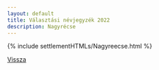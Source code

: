 ```yaml
---
layout: default
title: Választási névjegyzék 2022
description: Nagyrécse
---
```


{% include settlementHTMLs/Nagyreecse.html %}

[Vissza](./)